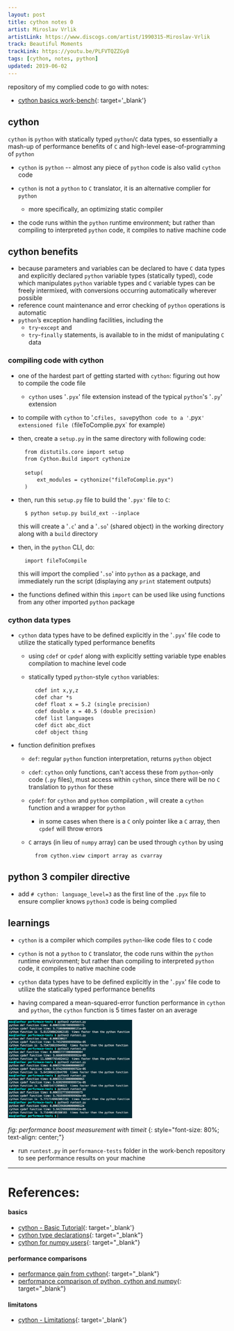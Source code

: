 ```yaml
---
layout: post
title: cython notes 0
artist: Miroslav Vrlik
artistLink: https://www.discogs.com/artist/1990315-Miroslav-Vrlik
track: Beautiful Moments
trackLink: https://youtu.be/PLFVTQZZGy8
tags: [cython, notes, python]
updated: 2019-06-02
---
```


repository of my complied code to go with notes:
- [cython basics work-bench](https://github.com/numoonchld/cython-basics){: target='_blank'}


## cython

`cython` is `python` with statically typed `python`/`C` data types, so essentially a mash-up of performance benefits of `C` and high-level ease-of-programming of `python`

- `cython` is `python` -- almost any piece of `python` code is also valid `cython` code

- `cython` is not a `python` to `C` translator, it is an alternative complier for `python`
    - more specifically, an optimizing static compiler

- the code runs within the `python` runtime environment; but rather than compiling to interpreted `python` code, it compiles to native machine code


## cython benefits

- because parameters and variables can be declared to have `C` data types and explicitly declared `python` variable types (statically typed), code which manipulates `python` variable types and `C` variable types can be freely intermixed, with conversions occurring automatically wherever possible
- reference count maintenance and error checking of `python` operations is automatic
- `python`’s exception handling facilities, including the 
    - `try`-`except` and 
    - `try`-`finally` statements, is available to in the midst of manipulating `C` data


### compiling code with cython

- one of the hardest part of getting started with `cython`: figuring out how to compile the code file
    - `cython` uses '`.pyx`' file extension instead of the typical `python`'s '`.py`' extension 

- to compile with `cython` to '.c` files, save `python` code to a '`.pyx`' extensioned file (`fileToComplie.pyx` for example)

- then, create a `setup.py` in the same directory with following code: 
    
        from distutils.core import setup
        from Cython.Build import cythonize

        setup(
            ext_modules = cythonize("fileToComplie.pyx")
        )

- then, run this `setup.py` file to build the '`.pyx'` file to `C`:

        $ python setup.py build_ext --inplace

    this will create a '`.c`' and a '`.so`' (shared object) in the working directory along with a `build` directory

- then, in the `python` CLI, do: 

        import fileToCompile

    this will import the complied '`.so`' into `python` as a package, and immediately run the script (displaying any `print` statement outputs)
    
- the functions defined within this `import` can be used like using functions from any other imported `python` package 

### cython data types

- `cython` data types have to be defined explicitly in the '`.pyx`' file code to utilize the statically typed performance benefits
    - using `cdef` or `cpdef` along with explicitly setting variable type enables compilation to machine level code
    - statically typed `python`-style `cython` variables:

            cdef int x,y,z
            cdef char *s
            cdef float x = 5.2 (single precision)
            cdef double x = 40.5 (double precision)
            cdef list languages
            cdef dict abc_dict
            cdef object thing

- function definition prefixes
    - `def`: regular `python` function interpretation, returns `python` object
    - `cdef`: `cython` only functions, can't access these from `python`-only code (`.py` files), must access within `cython`, since there will be no `C` translation to `python` for these
    - `cpdef`: for `cython` and `python` compilation , will create a `cython` function and a wrapper for `python`
        - in some cases when there is a `C` only pointer like a `C` array, then `cpdef` will throw errors
    - `C` arrays (in lieu of `numpy` array) can be used through `cython` by using

            from cython.view cimport array as cvarray

## python 3 compiler directive

- add `# cython: language_level=3` as the first line of the `.pyx` file to ensure complier knows `python3` code is being complied

## learnings

- `cython` is a compiler which compiles `python`-like code files to `C` code

- `cython` is not a `python` to `C` translator, the code runs within the `python` runtime environment; but rather than compiling to interpreted `python` code, it compiles to native machine code

- `cython` data types have to be defined explicitly in the '`.pyx`' file code to utilize the statically typed performance benefits

- having compared a mean-squared-error function performance in `cython` and `python`, the `cython` function is 5 times faster on an average 

<img class="plot mx-auto text-center img-fluid" src="/media/blogAssets/cython/cython-basics.png" alt="cython-basics">

*fig: performance boost measurement with timeit*
{: style="font-size: 80%; text-align: center;"}

- run `runtest.py` in `performance-tests` folder in the work-bench repository to see performance results on your machine

<hr> 

# References:

#### basics
- [cython - Basic Tutorial](http://docs.cython.org/en/latest/src/tutorial/cython_tutorial.html){: target='_blank'}
- [cython type declarations](https://pythonprogramming.net/introduction-and-basics-cython-tutorial/#cdef-declarations:){: target="_blank"}
- [cython for numpy users](http://docs.cython.org/en/latest/src/userguide/numpy_tutorial.html){: target="_blank"}

#### performance comparisons 
- [performance gain from cython](https://youtu.be/mXuEoqK4bEc){: target="_blank"}
- [performance comparison of python, cython and numpy](https://notes-on-cython.readthedocs.io/en/latest/std_dev.html){: target="_blank"}

#### limitatons
- [cython - Limitations](http://docs.cython.org/en/latest/src/userguide/limitations.html#cython-limitations){: target='_blank'}
